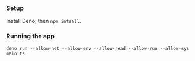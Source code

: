 ### Setup

Install Deno, then `npm intsall`.

### Running the app

```
deno run --allow-net --allow-env --allow-read --allow-run --allow-sys main.ts
```
